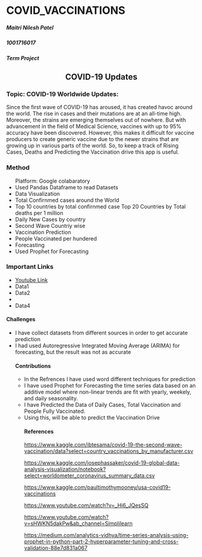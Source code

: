 # COVID_VACCINATIONS

<h5>Maitri Nilesh Patel</h5>
<h5>1001716017</h5>
<h5>Term Project</h5>



<center><h2> COVID-19 Updates</h2></center>

<h3>Topic: COVID-19 Worldwide Updates:</h3>

Since the first wave of COVID-19 has aroused, it has created havoc around the world. The rise in cases and their mutations are at an all-time high. Moreover, the strains are emerging themselves out of nowhere.
But with advancement in the field of Medical Science, vaccines with up to 95% accuracy have been discovered. However, this makes it difficult for vaccine producers to create generic vaccine due to the newer strains that are growing up in various parts of the world.
So, to keep a track of Rising Cases, Deaths and Predicting the Vaccination drive this app is useful.

<h3>Method</h3>
<ul>
  Platform: Google colabaratory 
    <li> Used Pandas Dataframe to read Datasets </li>
  <li> Data Visualization <li> Total Confirnmed cases around the World</li>
  <li> Top 10 countries by total confirnmed case</li?
  <li> Top 20 Countries by Total deaths per 1 million</li>
  <li> Daily New Cases by country</li>
  <li> Second Wave Countriy wise</li></li>
    <li> Vaccination Prediction <li> People Vaccinated per hundered</li>
    </li>
    <li>Forecasting <li> Used Prophet for Forecasting</li> </li>
  </ul>
<h3>Important Links</h3> 
<ul>
  <li><a href="https://youtu.be/zZLX61FNfyU"</a> Youtube Link </li>
<li><a href="https://www.kaggle.com/ibtesama/covid-19-the-second-wave-vaccination/data?select=worldometer_coronavirus_daily_data.csv"></a>Data1</li>
<li><a href="https://www.kaggle.com/ibtesama/covid-19-the-second-wave-vaccination/data?select=worldometer_coronavirus_summary_data.csv"></a>Data2</li>
<li><a href="https://www.kaggle.com/ibtesama/covid-19-the-second-wave-vaccination/data?select=country_vaccinations.csv"></a><Data3/li>
<li><a href="https://www.kaggle.com/ibtesama/covid-19-the-second-wave-vaccination/data?select=country_vaccinations_by_manufacturer.csv"></a>Data4</li>
</ul>
  
<h4>Challenges</h4>
<ul>
  <li>I have collect datasets from different sources in order to get accurate prediction</li>
  <li>I had used Autoregressive Integrated Moving Average (ARIMA) for forecasting, but the result was not as accurate</li>
  


<h4>Contributions</h4>
<ul>
  <li>In the Refrences I have used word different techniques for prediction</li>
<li>I have used Prophet for Forecasting the time series data based on an additive model where non-linear trends are fit with yearly, weekely, and daily seasonality.</li>
<li>I have Predicted the Data of Daily Cases, Total Vaccination and People Fully Vaccinated.</li>
<li> Using this, will be able to predict the Vaccination Drive</li>









<h4>References</h4>

https://www.kaggle.com/ibtesama/covid-19-the-second-wave-vaccination/data?select=country_vaccinations_by_manufacturer.csv

https://www.kaggle.com/josephassaker/covid-19-global-data-analysis-visualization/notebook?select=worldometer_coronavirus_summary_data.csv

https://www.kaggle.com/paultimothymooney/usa-covid19-vaccinations

https://www.youtube.com/watch?v=_Hi6_JQesSQ

https://www.youtube.com/watch?v=sHWKN5dakPw&ab_channel=Simplilearn

https://medium.com/analytics-vidhya/time-series-analysis-using-prophet-in-python-part-2-hyperparameter-tuning-and-cross-validation-88e7d831a067

